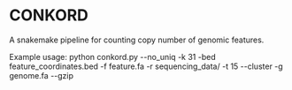# CONKORD
A snakemake pipeline for counting copy number of genomic features.

Example usage:
python conkord.py --no_uniq -k 31 -bed feature_coordinates.bed -f feature.fa -r sequencing_data/ -t 15 --cluster -g genome.fa --gzip
